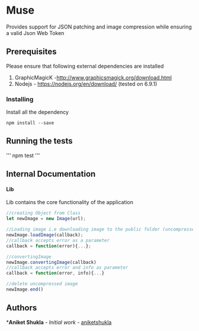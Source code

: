 # Muse

Provides support for JSON patching and image compression while ensuring a valid Json Web Token

## Prerequisites

Please ensure that following external dependencies are installed

1. GraphicMagicK -http://www.graphicsmagick.org/download.html
1. Nodejs - https://nodejs.org/en/download/ (tested on 6.9.1)

### Installing

Install all the dependency

```
npm install --save
```

## Running the tests

'''
npm test
'''

## Internal Documentation
#### Lib
Lib contains the core functionality of the application
```javascript
//creating Object from Class
let newImage = new Image(url);

//Loading image i.e downloading image to the public folder (uncompressed)
newImage.loadImage(callback);
//callback accepts error as a parameter
callback = function(error){...};

//convertingImage
newImage.convertingImage(callback)
//callback accepts error and info as parameter
callback = function(error, info){...}

//delete uncompressed image
newImage.end()
```



## Authors

***Aniket Shukla** - *Initial work* - [aniketshukla](https://github.com/aniketshukla)
